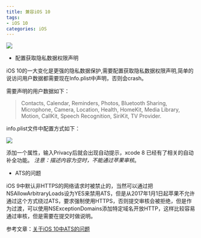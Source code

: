 ```yaml
---
title: 兼容iOS 10
tags:
- iOS 10
categories: iOS
---
```


![](http://im5.tongbu.com/ArticleImage/bd76d138-f.jpg?w=480,343)

*  配置获取隐私数据权限声明

iOS 10的一大变化是更强的隐私数据保护,需要配置获取隐私数据权限声明,简单的说访问用户数据都需要现在Info.plist中声明，否则会crash。

需要声明的用户数据如下：
> Contacts, Calendar, Reminders, Photos, Bluetooth Sharing, Microphone, Camera, Location, Health, HomeKit, Media Library, Motion, CallKit, Speech Recognition, SiriKit, TV Provider.

info.plist文件中配置方式如下：

![](https://lh3.googleusercontent.com/5Wbr58_bsdRRaRhGf9ElM24zohExOndGDJ2gN6-Nf7GRVQddAI_Lg0QGkCrHFza--Tx0ImT4E8qm_dQ0CD_jSA6tr7vj9g60nsXRLyO8nd5Ya3yZRpwbEx542x8q9WUkXgoycG9AW_1A2cBxH1D5DG2OOXHZBmASOSq09Em6yRYEbtjeRSPw1c3ZE1zJ1BUWPSHIIwHknFZwbmNXhAPgYSyNDfE-3x383o6V4nHd7Q-mUyUsl-wjegnumcMKprZ53HgsAWHNMAzvboEK4tBIsp-oNWAbOHTyg2NUHGE4BWzqCseiT7gNtYKkxyPwVcXTkTayWX3tV7THFTGOiWMzqw6SeExeLH-CkMo2sCm8l2qX-Kg24gmpBlNRLabRxuojBxNfNG5Pbw3Q3wzyWNPpBfJ2GM0nRWGIZv5LovYnL_cag6OI-t5nkBgSBF6RhqrM-Gs7BRcype0cMAJyjhfiM7j1k8X1fZKgPQSrp4DbiEMvuqRsZJ0fdzJVRNPVBBEfUnreroUDfCWfsHneyV0RMDFrp7lkj1E-CcuZ6i-6FrAL42aDfKHyYv5MRqBWlJNhIkzSBCBAVZ1sK9RmGZV40Dpfih8Xg2NJat9sE_chiD79IP0=w560-h260-no)

添加一个属性，输入Privacy后就会出现自动提示，xcode 8 已经有了相关的自动补全功能。
*注意：描述内容为空时，不能通过苹果审核*。

* ATS的问题

iOS 9中默认非HTTPS的网络请求时被禁止的，当然可以通过把NSAllowArbitraryLoads设为YES来禁用ATS，但是从2017年1月1日起苹果不允许通过这个方式绕过ATS，要求强制使用HTTPS，否则提交审核会被拒绝，但是作为过渡，可以使用NSExceptionDomains添加特定域名开放HTTP，这样比较容易通过审核，但是需要在提交时做说明。

参考文章：[关于iOS 10中ATS的问题](https://onevcat.com/2016/06/ios-10-ats/)

